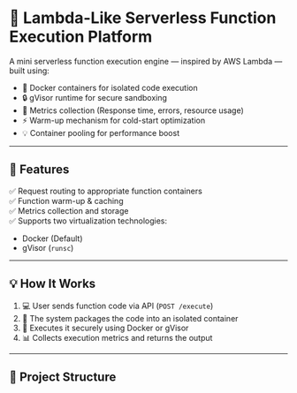 # 🐳 Lambda-Like Serverless Function Execution Platform

A mini serverless function execution engine — inspired by AWS Lambda — built using:

- 💾 Docker containers for isolated code execution
- 🔒 gVisor runtime for secure sandboxing
- 🧠 Metrics collection (Response time, errors, resource usage)
- ⚡️ Warm-up mechanism for cold-start optimization
- 💡 Container pooling for performance boost

---

## 🧰 Features

✅ Request routing to appropriate function containers  
✅ Function warm-up & caching  
✅ Metrics collection and storage  
✅ Supports two virtualization technologies:
- Docker (Default)
- gVisor (`runsc`)

---

## 💡 How It Works

1. 💻 User sends function code via API (`POST /execute`)
2. 🐳 The system packages the code into an isolated container
3. 🚀 Executes it securely using Docker or gVisor
4. 📊 Collects execution metrics and returns the output

---

## 🐧 Project Structure



